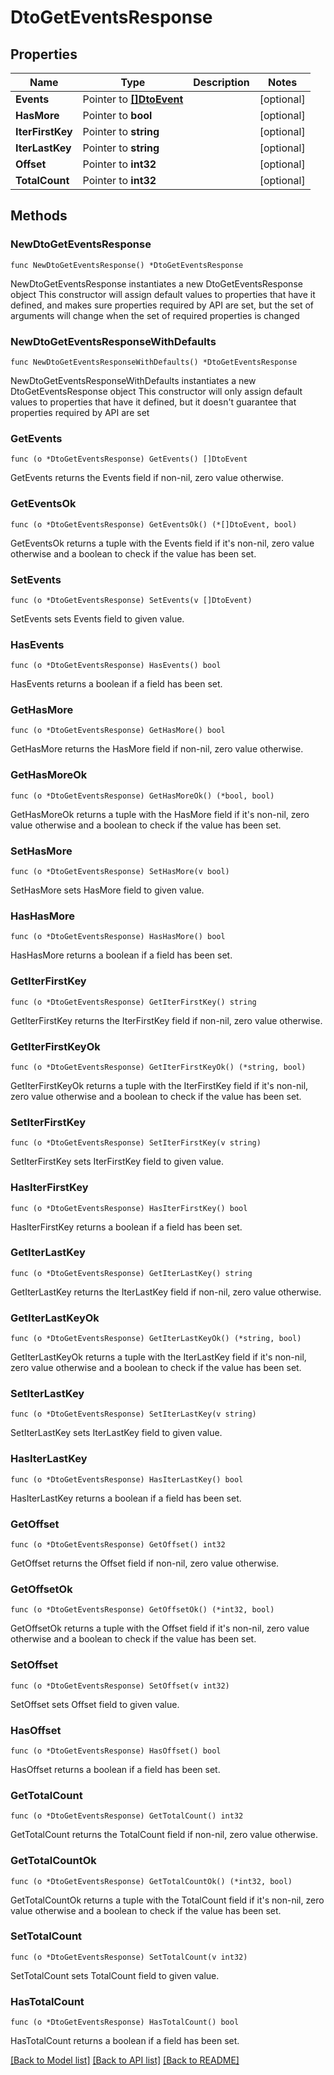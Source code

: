 # DtoGetEventsResponse

## Properties

Name | Type | Description | Notes
------------ | ------------- | ------------- | -------------
**Events** | Pointer to [**[]DtoEvent**](DtoEvent.md) |  | [optional] 
**HasMore** | Pointer to **bool** |  | [optional] 
**IterFirstKey** | Pointer to **string** |  | [optional] 
**IterLastKey** | Pointer to **string** |  | [optional] 
**Offset** | Pointer to **int32** |  | [optional] 
**TotalCount** | Pointer to **int32** |  | [optional] 

## Methods

### NewDtoGetEventsResponse

`func NewDtoGetEventsResponse() *DtoGetEventsResponse`

NewDtoGetEventsResponse instantiates a new DtoGetEventsResponse object
This constructor will assign default values to properties that have it defined,
and makes sure properties required by API are set, but the set of arguments
will change when the set of required properties is changed

### NewDtoGetEventsResponseWithDefaults

`func NewDtoGetEventsResponseWithDefaults() *DtoGetEventsResponse`

NewDtoGetEventsResponseWithDefaults instantiates a new DtoGetEventsResponse object
This constructor will only assign default values to properties that have it defined,
but it doesn't guarantee that properties required by API are set

### GetEvents

`func (o *DtoGetEventsResponse) GetEvents() []DtoEvent`

GetEvents returns the Events field if non-nil, zero value otherwise.

### GetEventsOk

`func (o *DtoGetEventsResponse) GetEventsOk() (*[]DtoEvent, bool)`

GetEventsOk returns a tuple with the Events field if it's non-nil, zero value otherwise
and a boolean to check if the value has been set.

### SetEvents

`func (o *DtoGetEventsResponse) SetEvents(v []DtoEvent)`

SetEvents sets Events field to given value.

### HasEvents

`func (o *DtoGetEventsResponse) HasEvents() bool`

HasEvents returns a boolean if a field has been set.

### GetHasMore

`func (o *DtoGetEventsResponse) GetHasMore() bool`

GetHasMore returns the HasMore field if non-nil, zero value otherwise.

### GetHasMoreOk

`func (o *DtoGetEventsResponse) GetHasMoreOk() (*bool, bool)`

GetHasMoreOk returns a tuple with the HasMore field if it's non-nil, zero value otherwise
and a boolean to check if the value has been set.

### SetHasMore

`func (o *DtoGetEventsResponse) SetHasMore(v bool)`

SetHasMore sets HasMore field to given value.

### HasHasMore

`func (o *DtoGetEventsResponse) HasHasMore() bool`

HasHasMore returns a boolean if a field has been set.

### GetIterFirstKey

`func (o *DtoGetEventsResponse) GetIterFirstKey() string`

GetIterFirstKey returns the IterFirstKey field if non-nil, zero value otherwise.

### GetIterFirstKeyOk

`func (o *DtoGetEventsResponse) GetIterFirstKeyOk() (*string, bool)`

GetIterFirstKeyOk returns a tuple with the IterFirstKey field if it's non-nil, zero value otherwise
and a boolean to check if the value has been set.

### SetIterFirstKey

`func (o *DtoGetEventsResponse) SetIterFirstKey(v string)`

SetIterFirstKey sets IterFirstKey field to given value.

### HasIterFirstKey

`func (o *DtoGetEventsResponse) HasIterFirstKey() bool`

HasIterFirstKey returns a boolean if a field has been set.

### GetIterLastKey

`func (o *DtoGetEventsResponse) GetIterLastKey() string`

GetIterLastKey returns the IterLastKey field if non-nil, zero value otherwise.

### GetIterLastKeyOk

`func (o *DtoGetEventsResponse) GetIterLastKeyOk() (*string, bool)`

GetIterLastKeyOk returns a tuple with the IterLastKey field if it's non-nil, zero value otherwise
and a boolean to check if the value has been set.

### SetIterLastKey

`func (o *DtoGetEventsResponse) SetIterLastKey(v string)`

SetIterLastKey sets IterLastKey field to given value.

### HasIterLastKey

`func (o *DtoGetEventsResponse) HasIterLastKey() bool`

HasIterLastKey returns a boolean if a field has been set.

### GetOffset

`func (o *DtoGetEventsResponse) GetOffset() int32`

GetOffset returns the Offset field if non-nil, zero value otherwise.

### GetOffsetOk

`func (o *DtoGetEventsResponse) GetOffsetOk() (*int32, bool)`

GetOffsetOk returns a tuple with the Offset field if it's non-nil, zero value otherwise
and a boolean to check if the value has been set.

### SetOffset

`func (o *DtoGetEventsResponse) SetOffset(v int32)`

SetOffset sets Offset field to given value.

### HasOffset

`func (o *DtoGetEventsResponse) HasOffset() bool`

HasOffset returns a boolean if a field has been set.

### GetTotalCount

`func (o *DtoGetEventsResponse) GetTotalCount() int32`

GetTotalCount returns the TotalCount field if non-nil, zero value otherwise.

### GetTotalCountOk

`func (o *DtoGetEventsResponse) GetTotalCountOk() (*int32, bool)`

GetTotalCountOk returns a tuple with the TotalCount field if it's non-nil, zero value otherwise
and a boolean to check if the value has been set.

### SetTotalCount

`func (o *DtoGetEventsResponse) SetTotalCount(v int32)`

SetTotalCount sets TotalCount field to given value.

### HasTotalCount

`func (o *DtoGetEventsResponse) HasTotalCount() bool`

HasTotalCount returns a boolean if a field has been set.


[[Back to Model list]](../README.md#documentation-for-models) [[Back to API list]](../README.md#documentation-for-api-endpoints) [[Back to README]](../README.md)


